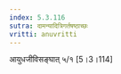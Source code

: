 ```yaml
---
index: 5.3.116
sutra: दामन्यादित्रिगर्तषष्ठाच्छः
vritti: anuvritti
---
```


आयुधजीविसङ्‍घात् ५/१  [5।3।114]